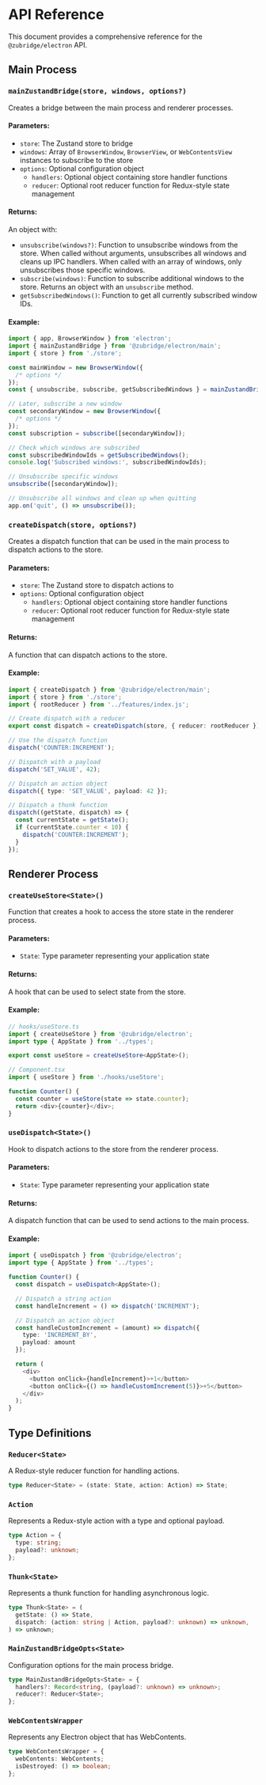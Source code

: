 # API Reference

This document provides a comprehensive reference for the `@zubridge/electron` API.

## Main Process

### `mainZustandBridge(store, windows, options?)`

Creates a bridge between the main process and renderer processes.

#### Parameters:

- `store`: The Zustand store to bridge
- `windows`: Array of `BrowserWindow`, `BrowserView`, or `WebContentsView` instances to subscribe to the store
- `options`: Optional configuration object
  - `handlers`: Optional object containing store handler functions
  - `reducer`: Optional root reducer function for Redux-style state management

#### Returns:

An object with:

- `unsubscribe(windows?)`: Function to unsubscribe windows from the store. When called without arguments, unsubscribes all windows and cleans up IPC handlers. When called with an array of windows, only unsubscribes those specific windows.
- `subscribe(windows)`: Function to subscribe additional windows to the store. Returns an object with an `unsubscribe` method.
- `getSubscribedWindows()`: Function to get all currently subscribed window IDs.

#### Example:

```ts
import { app, BrowserWindow } from 'electron';
import { mainZustandBridge } from '@zubridge/electron/main';
import { store } from './store';

const mainWindow = new BrowserWindow({
  /* options */
});
const { unsubscribe, subscribe, getSubscribedWindows } = mainZustandBridge(store, [mainWindow]);

// Later, subscribe a new window
const secondaryWindow = new BrowserWindow({
  /* options */
});
const subscription = subscribe([secondaryWindow]);

// Check which windows are subscribed
const subscribedWindowIds = getSubscribedWindows();
console.log('Subscribed windows:', subscribedWindowIds);

// Unsubscribe specific windows
unsubscribe([secondaryWindow]);

// Unsubscribe all windows and clean up when quitting
app.on('quit', () => unsubscribe());
```

### `createDispatch(store, options?)`

Creates a dispatch function that can be used in the main process to dispatch actions to the store.

#### Parameters:

- `store`: The Zustand store to dispatch actions to
- `options`: Optional configuration object
  - `handlers`: Optional object containing store handler functions
  - `reducer`: Optional root reducer function for Redux-style state management

#### Returns:

A function that can dispatch actions to the store.

#### Example:

```ts
import { createDispatch } from '@zubridge/electron/main';
import { store } from './store';
import { rootReducer } from '../features/index.js';

// Create dispatch with a reducer
export const dispatch = createDispatch(store, { reducer: rootReducer });

// Use the dispatch function
dispatch('COUNTER:INCREMENT');

// Dispatch with a payload
dispatch('SET_VALUE', 42);

// Dispatch an action object
dispatch({ type: 'SET_VALUE', payload: 42 });

// Dispatch a thunk function
dispatch((getState, dispatch) => {
  const currentState = getState();
  if (currentState.counter < 10) {
    dispatch('COUNTER:INCREMENT');
  }
});
```

## Renderer Process

### `createUseStore<State>()`

Function that creates a hook to access the store state in the renderer process.

#### Parameters:

- `State`: Type parameter representing your application state

#### Returns:

A hook that can be used to select state from the store.

#### Example:

```ts
// hooks/useStore.ts
import { createUseStore } from '@zubridge/electron';
import type { AppState } from '../types';

export const useStore = createUseStore<AppState>();

// Component.tsx
import { useStore } from './hooks/useStore';

function Counter() {
  const counter = useStore(state => state.counter);
  return <div>{counter}</div>;
}
```

### `useDispatch<State>()`

Hook to dispatch actions to the store from the renderer process.

#### Parameters:

- `State`: Type parameter representing your application state

#### Returns:

A dispatch function that can be used to send actions to the main process.

#### Example:

```ts
import { useDispatch } from '@zubridge/electron';
import type { AppState } from '../types';

function Counter() {
  const dispatch = useDispatch<AppState>();

  // Dispatch a string action
  const handleIncrement = () => dispatch('INCREMENT');

  // Dispatch an action object
  const handleCustomIncrement = (amount) => dispatch({
    type: 'INCREMENT_BY',
    payload: amount
  });

  return (
    <div>
      <button onClick={handleIncrement}>+1</button>
      <button onClick={() => handleCustomIncrement(5)}>+5</button>
    </div>
  );
}
```

## Type Definitions

### `Reducer<State>`

A Redux-style reducer function for handling actions.

```ts
type Reducer<State> = (state: State, action: Action) => State;
```

### `Action`

Represents a Redux-style action with a type and optional payload.

```ts
type Action = {
  type: string;
  payload?: unknown;
};
```

### `Thunk<State>`

Represents a thunk function for handling asynchronous logic.

```ts
type Thunk<State> = (
  getState: () => State,
  dispatch: (action: string | Action, payload?: unknown) => unknown,
) => unknown;
```

### `MainZustandBridgeOpts<State>`

Configuration options for the main process bridge.

```ts
type MainZustandBridgeOpts<State> = {
  handlers?: Record<string, (payload?: unknown) => unknown>;
  reducer?: Reducer<State>;
};
```

### `WebContentsWrapper`

Represents any Electron object that has WebContents.

```ts
type WebContentsWrapper = {
  webContents: WebContents;
  isDestroyed: () => boolean;
};
```
